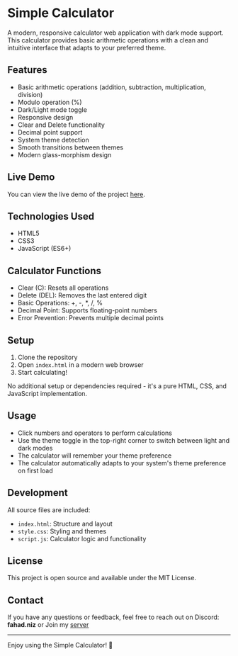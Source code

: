 # Simple Calculator

A modern, responsive calculator web application with dark mode support. This calculator provides basic arithmetic operations with a clean and intuitive interface that adapts to your preferred theme.

## Features

- Basic arithmetic operations (addition, subtraction, multiplication, division)
- Modulo operation (%)
- Dark/Light mode toggle
- Responsive design
- Clear and Delete functionality
- Decimal point support
- System theme detection
- Smooth transitions between themes
- Modern glass-morphism design

## Live Demo

You can view the live demo of the project [here](https://fahadniz.github.io/Simple-Calculator/).

## Technologies Used

- HTML5
- CSS3
- JavaScript (ES6+)

## Calculator Functions

- Clear (C): Resets all operations
- Delete (DEL): Removes the last entered digit
- Basic Operations: +, -, *, /, %
- Decimal Point: Supports floating-point numbers
- Error Prevention: Prevents multiple decimal points

## Setup

1. Clone the repository
2. Open `index.html` in a modern web browser
3. Start calculating!

No additional setup or dependencies required - it's a pure HTML, CSS, and JavaScript implementation.

## Usage

- Click numbers and operators to perform calculations
- Use the theme toggle in the top-right corner to switch between light and dark modes
- The calculator will remember your theme preference
- The calculator automatically adapts to your system's theme preference on first load

## Development

All source files are included:
- `index.html`: Structure and layout
- `style.css`: Styling and themes
- `script.js`: Calculator logic and functionality

## License

This project is open source and available under the MIT License.
## Contact

If you have any questions or feedback, feel free to reach out on Discord: **fahad.niz** or Join my [server](https://discord.gg/n3KkgU5xZy)

---

Enjoy using the Simple Calculator! 🎉
